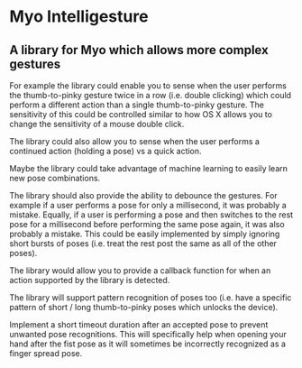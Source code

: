 Myo Intelligesture
==================

A library for Myo which allows more complex gestures
----------------------------------------------------

For example the library could enable you to sense when the user performs the thumb-to-pinky gesture twice in a row (i.e. double clicking) which could perform a different action than a single thumb-to-pinky gesture. The sensitivity of this could be controlled similar to how OS X allows you to change the sensitivity of a mouse double click.

The library could also allow you to sense when the user performs a continued action (holding a pose) vs a quick action.

Maybe the library could take advantage of machine learning to easily learn new pose combinations.

The library should also provide the ability to debounce the gestures. For example if a user performs a pose for only a millisecond, it was probably a mistake. Equally, if a user is performing a pose and then switches to the rest pose for a millisecond before performing the same pose again, it was also probably a mistake. This could be easily implemented by simply ignoring short bursts of poses (i.e. treat the rest post the same as all of the other poses).

The library would allow you to provide a callback function for when an action supported by the library is detected.

The library will support pattern recognition of poses too (i.e. have a specific pattern of short / long thumb-to-pinky poses which unlocks the device).

Implement a short timeout duration after an accepted pose to prevent unwanted pose recognitions. This will specifically help when opening your hand after the fist pose as it will sometimes be incorrectly recognized as a finger spread pose.
